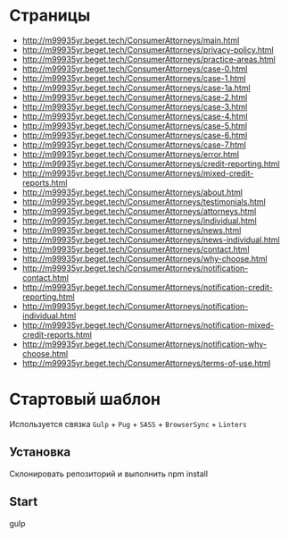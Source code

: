# Страницы
- http://m99935yr.beget.tech/ConsumerAttorneys/main.html 
- http://m99935yr.beget.tech/ConsumerAttorneys/privacy-policy.html
- http://m99935yr.beget.tech/ConsumerAttorneys/practice-areas.html
- http://m99935yr.beget.tech/ConsumerAttorneys/case-0.html
- http://m99935yr.beget.tech/ConsumerAttorneys/case-1.html
- http://m99935yr.beget.tech/ConsumerAttorneys/case-1a.html
- http://m99935yr.beget.tech/ConsumerAttorneys/case-2.html
- http://m99935yr.beget.tech/ConsumerAttorneys/case-3.html
- http://m99935yr.beget.tech/ConsumerAttorneys/case-4.html
- http://m99935yr.beget.tech/ConsumerAttorneys/case-5.html
- http://m99935yr.beget.tech/ConsumerAttorneys/case-6.html
- http://m99935yr.beget.tech/ConsumerAttorneys/case-7.html
- http://m99935yr.beget.tech/ConsumerAttorneys/error.html
- http://m99935yr.beget.tech/ConsumerAttorneys/credit-reporting.html
- http://m99935yr.beget.tech/ConsumerAttorneys/mixed-credit-reports.html
- http://m99935yr.beget.tech/ConsumerAttorneys/about.html
- http://m99935yr.beget.tech/ConsumerAttorneys/testimonials.html
- http://m99935yr.beget.tech/ConsumerAttorneys/attorneys.html
- http://m99935yr.beget.tech/ConsumerAttorneys/individual.html
- http://m99935yr.beget.tech/ConsumerAttorneys/news.html
- http://m99935yr.beget.tech/ConsumerAttorneys/news-individual.html
- http://m99935yr.beget.tech/ConsumerAttorneys/contact.html
- http://m99935yr.beget.tech/ConsumerAttorneys/why-choose.html
- http://m99935yr.beget.tech/ConsumerAttorneys/notification-contact.html
- http://m99935yr.beget.tech/ConsumerAttorneys/notification-credit-reporting.html
- http://m99935yr.beget.tech/ConsumerAttorneys/notification-individual.html
- http://m99935yr.beget.tech/ConsumerAttorneys/notification-mixed-credit-reports.html
- http://m99935yr.beget.tech/ConsumerAttorneys/notification-why-choose.html
- http://m99935yr.beget.tech/ConsumerAttorneys/terms-of-use.html

# Стартовый шаблон
Используется связка `Gulp` + `Pug` + `SASS` + `BrowserSync` + `Linters`

## Установка
Склонировать репозиторий и выполнить npm install

## Start 
gulp


